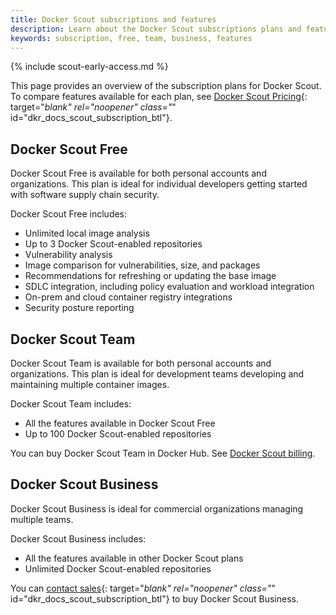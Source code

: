 ```yaml
---
title: Docker Scout subscriptions and features
description: Learn about the Docker Scout subscriptions plans and features
keywords: subscription, free, team, business, features
---
```


{% include scout-early-access.md %}

This page provides an overview of the subscription plans for Docker Scout. To compare features available for each plan, see [Docker Scout Pricing](https://docker.com/products/docker-scout){: target="_blank" rel="noopener" class="_" id="dkr_docs_scout_subscription_btl"}.

## Docker Scout Free 

Docker Scout Free is available for both personal accounts and organizations. This plan is ideal for individual developers getting started with software supply chain security.

Docker Scout Free includes:

- Unlimited local image analysis
- Up to 3 Docker Scout-enabled repositories
- Vulnerability analysis
- Image comparison for vulnerabilities, size, and packages
- Recommendations for refreshing or updating the base image
- SDLC integration, including policy evaluation and workload integration
- On-prem and cloud container registry integrations
- Security posture reporting

## Docker Scout Team

Docker Scout Team is available for both personal accounts and organizations. This plan is ideal for development teams developing and maintaining multiple container images. 

Docker Scout Team includes:

- All the features available in Docker Scout Free
- Up to 100 Docker Scout-enabled repositories

You can buy Docker Scout Team in Docker Hub. See [Docker Scout billing](../billing/scout-billing.md).

## Docker Scout Business

Docker Scout Business is ideal for commercial organizations managing multiple teams. 

Docker Scout Business includes:

- All the features available in other Docker Scout plans
- Unlimited Docker Scout-enabled repositories

You can [contact sales](https://www.docker.com/products/docker-scout/){: target="_blank" rel="noopener" class="_" id="dkr_docs_scout_subscription_btl"} to buy Docker Scout Business.